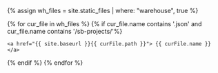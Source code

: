 {% assign wh_files = site.static_files | where: "warehouse", true %}


{% for cur_file in wh_files %}
  {% if cur_file.name contains '.json' and cur_file.name contains '/sb-projects/'%}
  
    <a href="{{ site.baseurl }}{{ curFile.path }}"> {{ curFile.name }} </a>
    
  {% endif %}
{% endfor %}
